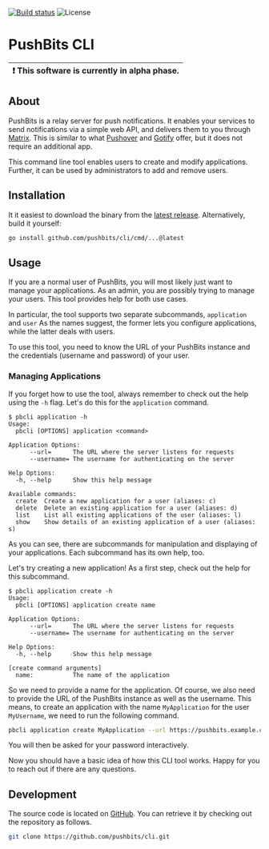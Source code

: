 [![Build status](https://img.shields.io/github/actions/workflow/status/pushbits/cli/main.yml?branch=main)](https://github.com/pushbits/cli/actions)
![License](https://img.shields.io/github/license/pushbits/cli)

# PushBits CLI

| :exclamation:  This software is currently in alpha phase.   |
|-------------------------------------------------------------|

## About

PushBits is a relay server for push notifications.
It enables your services to send notifications via a simple web API, and delivers them to you through [Matrix](https://matrix.org/).
This is similar to what [Pushover](https://pushover.net/) and [Gotify](https://gotify.net/) offer, but it does not require an additional app.

This command line tool enables users to create and modify applications.
Further, it can be used by administrators to add and remove users.

## Installation

It it easiest to download the binary from the [latest release](https://github.com/pushbits/cli/releases).
Alternatively, build it yourself:
```bash
go install github.com/pushbits/cli/cmd/...@latest
```

## Usage

If you are a normal user of PushBits, you will most likely just want to manage your applications.
As an admin, you are possibly trying to manage your users.
This tool provides help for both use cases.

In particular, the tool supports two separate subcommands, `application` and `user`
As the names suggest, the former lets you configure applications, while the latter deals with users.

To use this tool, you need to know the URL of your PushBits instance and the credentials (username and password) of your user.

### Managing Applications

If you forget how to use the tool, always remember to check out the help using the `-h` flag.
Let's do this for the `application` command.

```
$ pbcli application -h
Usage:
  pbcli [OPTIONS] application <command>

Application Options:
      --url=      The URL where the server listens for requests
      --username= The username for authenticating on the server

Help Options:
  -h, --help      Show this help message

Available commands:
  create  Create a new application for a user (aliases: c)
  delete  Delete an existing application for a user (aliases: d)
  list    List all existing applications of the user (aliases: l)
  show    Show details of an existing application of a user (aliases: s)
```

As you can see, there are subcommands for manipulation and displaying of your applications.
Each subcommand has its own help, too.

Let's try creating a new application!
As a first step, check out the help for this subcommand.

```
$ pbcli application create -h
Usage:
  pbcli [OPTIONS] application create name

Application Options:
      --url=      The URL where the server listens for requests
      --username= The username for authenticating on the server

Help Options:
  -h, --help      Show this help message

[create command arguments]
  name:           The name of the application
```

So we need to provide a name for the application.
Of course, we also need to provide the URL of the PushBits instance as well as the username.
This means, to create an application with the name `MyApplication` for the user `MyUsername`, we need to run the following command.

```bash
pbcli application create MyApplication --url https://pushbits.example.com --username MyUsername
```

You will then be asked for your password interactively.

Now you should have a basic idea of how this CLI tool works.
Happy for you to reach out if there are any questions.

## Development

The source code is located on [GitHub](https://github.com/pushbits/cli).
You can retrieve it by checking out the repository as follows.

```bash
git clone https://github.com/pushbits/cli.git
```
